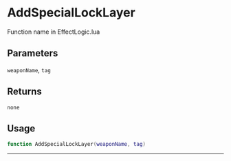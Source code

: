 # AddSpecialLockLayer
Function name in EffectLogic.lua
## Parameters
`weaponName`, `tag`
## Returns
`none`
## Usage
```lua
function AddSpecialLockLayer(weaponName, tag)
```
---
